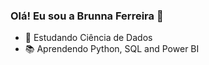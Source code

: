 ### Olá! Eu sou a Brunna Ferreira 👋
- 🎲 Estudando Ciência de Dados
- 📚 Aprendendo Python, SQL and Power BI
